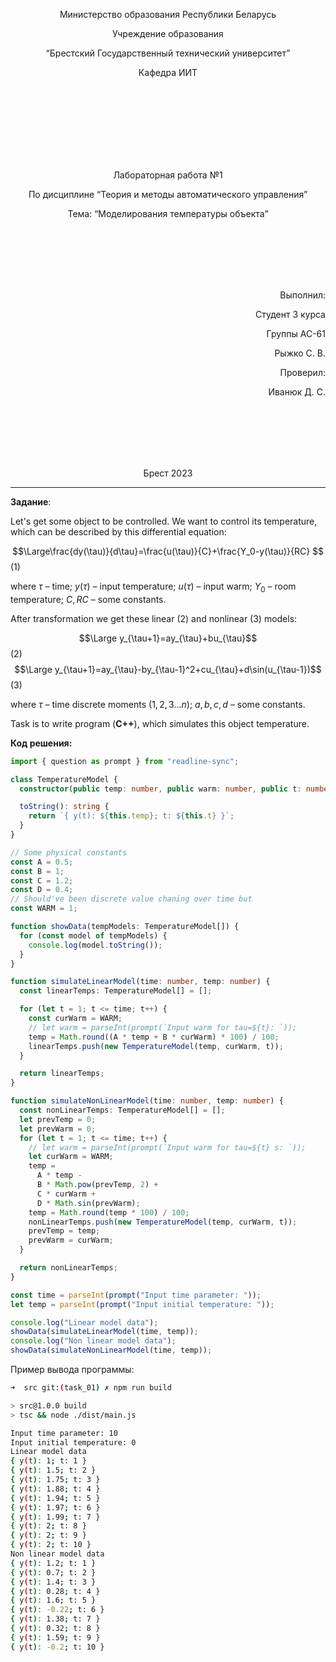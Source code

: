 <p align="center"> Министерство образования Республики Беларусь</p>
<p align="center">Учреждение образования</p>
<p align="center">“Брестский Государственный технический университет”</p>
<p align="center">Кафедра ИИТ</p>
<br><br><br><br><br><br><br>
<p align="center">Лабораторная работа №1</p>
<p align="center">По дисциплине “Теория и методы автоматического управления”</p>
<p align="center">Тема: “Моделирования температуры объекта”</p>
<br><br><br><br><br>
<p align="right">Выполнил:</p>
<p align="right">Студент 3 курса</p>
<p align="right">Группы АС-61</p>
<p align="right">Рыжко С. B.</p>
<p align="right">Проверил:</p>
<p align="right">Иванюк Д. С.</p>
<br><br><br><br><br>
<p align="center">Брест 2023</p>

---

**Задание**:

Let's get some object to be controlled. We want to control its temperature, which can be described by this differential equation:

$$\Large\frac{dy(\tau)}{d\tau}=\frac{u(\tau)}{C}+\frac{Y_0-y(\tau)}{RC} $$ (1)

where $\tau$ – time; $y(\tau)$ – input temperature; $u(\tau)$ – input warm; $Y_0$ – room temperature; $C,RC$ – some constants.

After transformation we get these linear (2) and nonlinear (3) models:

$$\Large y_{\tau+1}=ay_{\tau}+bu_{\tau}$$ (2)
$$\Large y_{\tau+1}=ay_{\tau}-by_{\tau-1}^2+cu_{\tau}+d\sin(u_{\tau-1})$$ (3)

where $\tau$ – time discrete moments ($1,2,3{\dots}n$); $a,b,c,d$ – some constants.

Task is to write program (**С++**), which simulates this object temperature.

**Код решения:**

``` typescript
import { question as prompt } from "readline-sync";

class TemperatureModel {
  constructor(public temp: number, public warm: number, public t: number) {}

  toString(): string {
    return `{ y(t): ${this.temp}; t: ${this.t} }`;
  }
}

// Some physical constants
const A = 0.5;
const B = 1;
const C = 1.2;
const D = 0.4;
// Should've been discrete value chaning over time but
const WARM = 1;

function showData(tempModels: TemperatureModel[]) {
  for (const model of tempModels) {
    console.log(model.toString());
  }
}

function simulateLinearModel(time: number, temp: number) {
  const linearTemps: TemperatureModel[] = [];

  for (let t = 1; t <= time; t++) {
    const curWarm = WARM;
    // let warm = parseInt(prompt(`Input warm for tau=${t}: `));
    temp = Math.round((A * temp + B * curWarm) * 100) / 100;
    linearTemps.push(new TemperatureModel(temp, curWarm, t));
  }

  return linearTemps;
}

function simulateNonLinearModel(time: number, temp: number) {
  const nonLinearTemps: TemperatureModel[] = [];
  let prevTemp = 0;
  let prevWarm = 0;
  for (let t = 1; t <= time; t++) {
    // let warm = parseInt(prompt(`Input warm for tau=${t} s: `));
    let curWarm = WARM;
    temp =
      A * temp -
      B * Math.pow(prevTemp, 2) +
      C * curWarm +
      D * Math.sin(prevWarm);
    temp = Math.round(temp * 100) / 100;
    nonLinearTemps.push(new TemperatureModel(temp, curWarm, t));
    prevTemp = temp;
    prevWarm = curWarm;
  }

  return nonLinearTemps;
}

const time = parseInt(prompt("Input time parameter: "));
let temp = parseInt(prompt("Input initial temperature: "));

console.log("Linear model data");
showData(simulateLinearModel(time, temp));
console.log("Non linear model data");
showData(simulateNonLinearModel(time, temp));


```

Пример вывода программы:

``` bash
➜  src git:(task_01) ✗ npm run build

> src@1.0.0 build
> tsc && node ./dist/main.js

Input time parameter: 10
Input initial temperature: 0
Linear model data
{ y(t): 1; t: 1 }
{ y(t): 1.5; t: 2 }
{ y(t): 1.75; t: 3 }
{ y(t): 1.88; t: 4 }
{ y(t): 1.94; t: 5 }
{ y(t): 1.97; t: 6 }
{ y(t): 1.99; t: 7 }
{ y(t): 2; t: 8 }
{ y(t): 2; t: 9 }
{ y(t): 2; t: 10 }
Non linear model data
{ y(t): 1.2; t: 1 }
{ y(t): 0.7; t: 2 }
{ y(t): 1.4; t: 3 }
{ y(t): 0.28; t: 4 }
{ y(t): 1.6; t: 5 }
{ y(t): -0.22; t: 6 }
{ y(t): 1.38; t: 7 }
{ y(t): 0.32; t: 8 }
{ y(t): 1.59; t: 9 }
{ y(t): -0.2; t: 10 }



```
